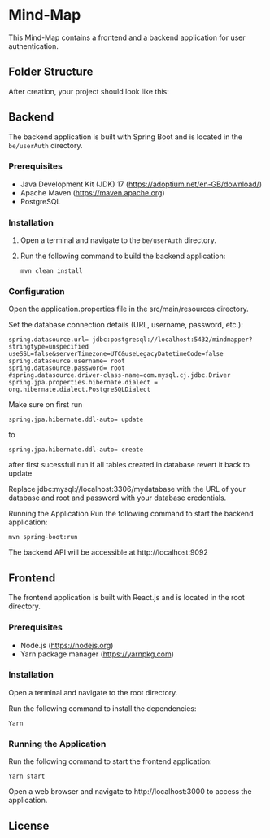 # Mind-Map

This Mind-Map contains a frontend and a backend application for user authentication.

## Folder Structure

After creation, your project should look like this:


## Backend

The backend application is built with Spring Boot and is located in the `be/userAuth` directory.

### Prerequisites

- Java Development Kit (JDK) 17 (https://adoptium.net/en-GB/download/)
- Apache Maven (https://maven.apache.org)
- PostgreSQL

### Installation

1. Open a terminal and navigate to the `be/userAuth` directory.
2. Run the following command to build the backend application:

   ```shell
   mvn clean install

### Configuration

Open the application.properties file in the src/main/resources directory.

Set the database connection details (URL, username, password, etc.):

```
spring.datasource.url= jdbc:postgresql://localhost:5432/mindmapper?stringtype=unspecified useSSL=false&serverTimezone=UTC&useLegacyDatetimeCode=false
spring.datasource.username= root
spring.datasource.password= root
#spring.datasource.driver-class-name=com.mysql.cj.jdbc.Driver
spring.jpa.properties.hibernate.dialect = org.hibernate.dialect.PostgreSQLDialect

```

Make sure on first run 

```
spring.jpa.hibernate.ddl-auto= update

```
to 
```
spring.jpa.hibernate.ddl-auto= create

```

after first sucessfull run if all tables created in database revert it back to update



Replace jdbc:mysql://localhost:3306/mydatabase with the URL of your database and root and password with your database credentials.

Running the Application
Run the following command to start the backend application:

```
mvn spring-boot:run
```

The backend API will be accessible at http://localhost:9092 

## Frontend
The frontend application is built with React.js and is located in the root directory.

### Prerequisites

- Node.js (https://nodejs.org)
- Yarn package manager (https://yarnpkg.com)

### Installation
Open a terminal and navigate to the root directory.

Run the following command to install the dependencies:

```
Yarn
```

### Running the Application

Run the following command to start the frontend application:

```
Yarn start
```

Open a web browser and navigate to http://localhost:3000 to access the application.

## License
